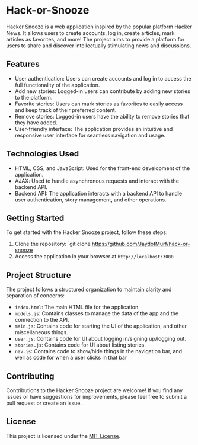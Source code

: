 # Hack-or-Snooze

Hacker Snooze is a web application inspired by the popular platform Hacker News. It allows users to create accounts, log in, create articles, mark articles as favorites, and more! The project aims to provide a platform for users to share and discover intellectually stimulating news and discussions.

## Features

- User authentication: Users can create accounts and log in to access the full functionality of the application.
- Add new stories: Logged-in users can contribute by adding new stories to the platform.
- Favorite stories: Users can mark stories as favorites to easily access and keep track of their preferred content.
- Remove stories: Logged-in users have the ability to remove stories that they have added.
- User-friendly interface: The application provides an intuitive and responsive user interface for seamless navigation and usage.

## Technologies Used

- HTML, CSS, and JavaScript: Used for the front-end development of the application.
- AJAX: Used to handle asynchronous requests and interact with the backend API.
- Backend API: The application interacts with a backend API to handle user authentication, story management, and other operations.

## Getting Started

To get started with the Hacker Snooze project, follow these steps:

1. Clone the repository: `git clone https://github.com/JaydotMurf/hack-or-snooze
2. Access the application in your browser at `http://localhost:3000`

## Project Structure

The project follows a structured organization to maintain clarity and separation of concerns:

- `index.html`: The main HTML file for the application.
- `models.js`: Contains classes to manage the data of the app and the connection to the API.
- `main.js`: Contains code for starting the UI of the application, and other miscellaneous things.
- `user.js`: Contains code for UI about logging in/signing up/logging out.
- `stories.js`: Contains code for UI about listing stories.
- `nav.js`: Contains code to show/hide things in the navigation bar, and well as code for when a user clicks in that bar

## Contributing

Contributions to the Hacker Snooze project are welcome! If you find any issues or have suggestions for improvements, please feel free to submit a pull request or create an issue.

## License

This project is licensed under the [MIT License](LICENSE).
